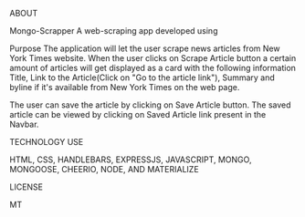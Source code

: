 ABOUT


Mongo-Scrapper
A web-scraping app developed using

Purpose
The application will let the user scrape news articles from New York Times website. When the user clicks on Scrape Article button a certain amount of articles will get displayed as a card with the following information Title, Link to the Article(Click on "Go to the article link"), Summary and byline if it's available from New York Times on the web page.

The user can save the article by clicking on Save Article button. The saved article can be viewed by clicking on Saved Article link present in the Navbar.




TECHNOLOGY USE


HTML, CSS, HANDLEBARS, EXPRESSJS, JAVASCRIPT, MONGO, MONGOOSE, CHEERIO, NODE, AND MATERIALIZE

LICENSE


MT

